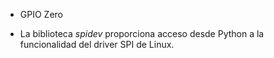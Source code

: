 * GPIO Zero

* La biblioteca *spidev* proporciona acceso desde Python a la
  funcionalidad del driver SPI de Linux.
